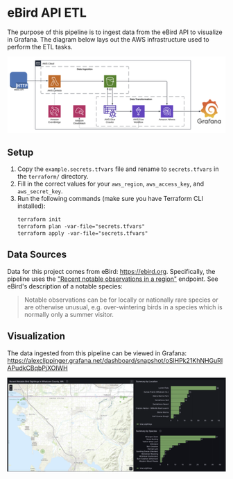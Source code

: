 # eBird API ETL

The purpose of this pipeline is to ingest data from the eBird API to visualize in Grafana. The diagram below lays out the AWS infrastructure used to perform the ETL tasks.


![AWS Architecture](images/aws-architecture.png)

## Setup

1. Copy the `example.secrets.tfvars` file and rename to `secrets.tfvars` in the `terraform/` directory.
2. Fill in the correct values for your `aws_region`, `aws_access_key`, and `aws_secret_key`.
3. Run the following commands (make sure you have Terraform CLI installed): 
    ```
    terraform init
    terraform plan -var-file="secrets.tfvars"
    terraform apply -var-file="secrets.tfvars"
    ```

## Data Sources

Data for this project comes from eBird: https://ebird.org. Specifically, the pipeline uses the ["Recent notable observations in a region"](https://documenter.getpostman.com/view/664302/S1ENwy59#397b9b8c-4ab9-4136-baae-3ffa4e5b26e4) endpoint. See eBird's description of a notable species:
> Notable observations can be for locally or nationally rare species or are otherwise unusual, e.g. over-wintering birds in a species which is normally only a summer visitor.

## Visualization

The data ingested from this pipeline can be viewed in Grafana: https://alexclippinger.grafana.net/dashboard/snapshot/oSlHPk21KhNHGuRlAPudkCBqbPjXOlWH

![Grafana Snapshot](images/grafana-snapshot.png)